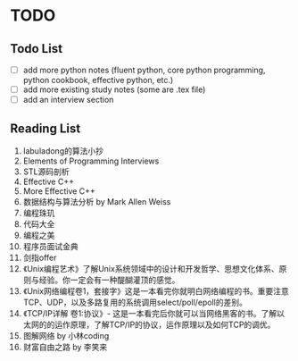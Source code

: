 # TODO

## Todo List

- [  ] add more python notes (fluent python, core python programming, python
    cookbook, effective python, etc.)
- [  ] add more existing study notes (some are .tex file)
- [  ] add an interview section

## Reading List

1. labuladong的算法小抄
2. Elements of Programming Interviews
3. STL源码剖析
4. Effective C++
5. More Effective C++
6. 数据结构与算法分析 by Mark Allen Weiss
7. 编程珠玑
8. 代码大全
9. 编程之美
10. 程序员面试金典
11. 剑指offer
12. 《Unix编程艺术》了解Unix系统领域中的设计和开发哲学、思想文化体系、原则与经验。你一定会有一种醍醐灌顶的感觉。
13. 《Unix网络编程卷1，套接字》这是一本看完你就明白网络编程的书。重要注意TCP、UDP，以及多路复用的系统调用select/poll/epoll的差别。
14. 《TCP/IP详解 卷1:协议》- 这是一本看完后你就可以当网络黑客的书。了解以太网的的运作原理，了解TCP/IP的协议，运作原理以及如何TCP的调优。
15. 图解网络 by 小林coding
16. 财富自由之路 by 李笑来
